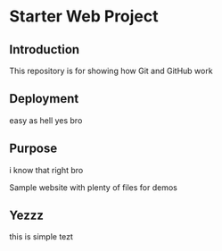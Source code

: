 # Starter Web Project
## Introduction

This repository is for showing how Git and GitHub work
## Deployment
easy as hell
yes bro

## Purpose
i know that right bro

Sample website with plenty of files for demos
## Yezzz
this is simple tezt